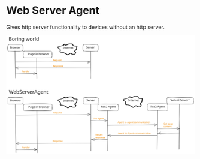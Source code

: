 # Web Server Agent
Gives http server functionality to devices without an http server.
<p align="center"><img src="/docs/webserveragent.svg" width="600"/></p>
